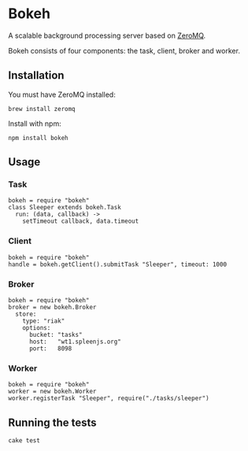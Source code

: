 # Bokeh

A scalable background processing server based on [ZeroMQ](http://www.zeromq.org/).

Bokeh consists of four components: the task, client, broker and worker.

## Installation

You must have ZeroMQ installed:

    brew install zeromq

Install with npm:

    npm install bokeh

## Usage

### Task

    bokeh = require "bokeh"
    class Sleeper extends bokeh.Task
      run: (data, callback) ->
        setTimeout callback, data.timeout

### Client

    bokeh = require "bokeh"
    handle = bokeh.getClient().submitTask "Sleeper", timeout: 1000

### Broker

    bokeh = require "bokeh"
    broker = new bokeh.Broker
      store:
        type: "riak"
        options:
          bucket: "tasks"
          host:   "wt1.spleenjs.org"
          port:   8098

### Worker

    bokeh = require "bokeh"
    worker = new bokeh.Worker
    worker.registerTask "Sleeper", require("./tasks/sleeper")

## Running the tests

    cake test
